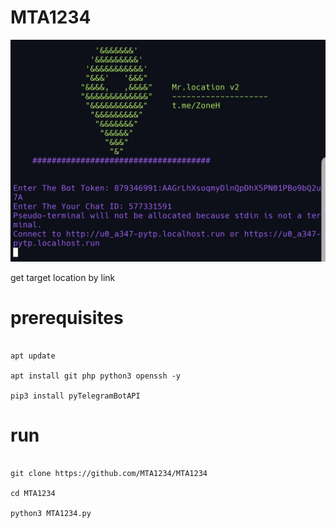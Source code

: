 # MTA1234
<img src='mrlocation_v2.jpg' />

get target location by link
<br />
# prerequisites
<pre>
<code>
apt update <br />
apt install git php python3 openssh -y <br />
pip3 install pyTelegramBotAPI 
</code></pre>


# run
<pre><code>
git clone https://github.com/MTA1234/MTA1234  <br />
cd MTA1234  <br />
python3 MTA1234.py
</code></pre>

